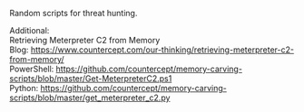 Random scripts for threat hunting.

Additional: <br />
Retrieving Meterpreter C2 from Memory <br />
Blog: https://www.countercept.com/our-thinking/retrieving-meterpreter-c2-from-memory/ <br />
PowerShell: https://github.com/countercept/memory-carving-scripts/blob/master/Get-MeterpreterC2.ps1 <br />
Python: https://github.com/countercept/memory-carving-scripts/blob/master/get_meterpreter_c2.py
